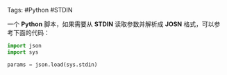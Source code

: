 Tags: #Python #STDIN 

一个 **Python** 脚本，如果需要从 **STDIN** 读取参数并解析成 **JOSN** 格式，可以参考下面的代码：

```python
import json
import sys

params = json.load(sys.stdin)
```